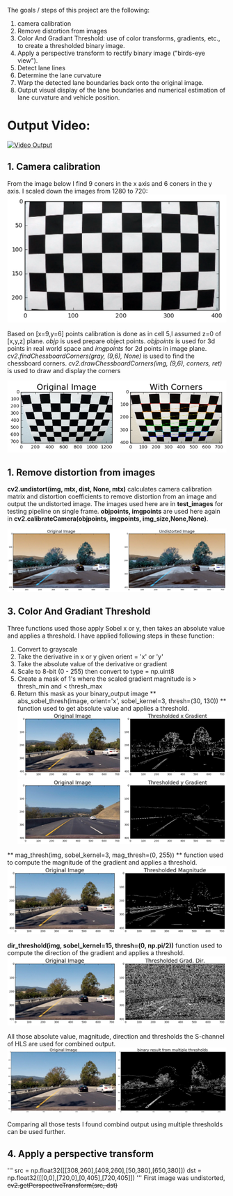 The goals / steps of this project are the following:

1.  camera calibration 
2.  Remove distortion from images
3.  Color And Gradiant Threshold: use of color transforms, gradients, etc., to create a thresholded binary image.
4.  Apply a perspective transform to rectify binary image ("birds-eye view").
5.  Detect lane lines
6.  Determine the lane curvature
7.  Warp the detected lane boundaries back onto the original image.
8.  Output visual display of the lane boundaries and numerical estimation of lane curvature and vehicle position.

# Output Video: 
[![Video Output](https://i.ytimg.com/vi/_u6I9w6048w/3.jpg?time=1486986474285)](https://www.youtube.com/watch?v=_u6I9w6048w)

## 1. Camera calibration 
From the image below I find 9 coners in the x axis and 6 coners in the y axis. I scaled down the images from 1280 to 720:
![No of Corners](https://github.com/parthasen/SDC/blob/P4/output_images/0.png)

Based on [x=9,y=6] points calibration is done as in cell 5,I assumed z=0 of [x,y,z] plane. *objp* is used prepare object points. *objpoints* is used for 3d points in real world space and *imgpoints* for 2d points in image plane. *cv2.findChessboardCorners(gray, (9,6), None)* is used to  find the chessboard corners. *cv2.drawChessboardCorners(img, (9,6), corners, ret)* is used to draw and display the corners

![Calibration result](https://github.com/parthasen/SDC/blob/P4/output_images/1.png)

## 1. Remove distortion from images
**cv2.undistort(img, mtx, dist, None, mtx)** calculates camera calibration matrix and distortion coefficients to remove distortion from an image and output the undistorted image. The images used here are in **test_images** for testing pipeline on single frame. **objpoints, imgpoints** are used here again in **cv2.calibrateCamera(objpoints, imgpoints, img_size,None,None)**.

![Calibration result](https://github.com/parthasen/SDC/blob/P4/output_images/3.png)

## 3.  Color And Gradiant Threshold
Three functions used those apply Sobel x or y, then takes an absolute value and applies a threshold. I have applied following steps in these function: 
1)  Convert to grayscale
2)  Take the derivative in x or y given orient = 'x' or 'y'
3)  Take the absolute value of the derivative or gradient
4)  Scale to 8-bit (0 - 255) then convert to type = np.uint8
5)  Create a mask of 1's where the scaled gradient magnitude 
            is > thresh_min and < thresh_max
6)  Return this mask as your binary_output image
** abs_sobel_thresh(image, orient='x', sobel_kernel=3, thresh=(30, 130)) ** function used to get  absolute value and applies a threshold.
![Calibration result](https://github.com/parthasen/SDC/blob/P4/output_images/4.png)
![Calibration result](https://github.com/parthasen/SDC/blob/P4/output_images/5.png)

** mag_thresh(img, sobel_kernel=3, mag_thresh=(0, 255)) ** function used to compute the magnitude of the gradient and applies a threshold.
![Calibration result](https://github.com/parthasen/SDC/blob/P4/output_images/6.png)

**dir_threshold(img, sobel_kernel=15, thresh=(0, np.pi/2))** function used to compute the direction of the gradient and applies a threshold.
![Calibration result](https://github.com/parthasen/SDC/blob/P4/output_images/7.png)

All those absolute value, magnitude, direction  and thresholds the S-channel of HLS are used for combined output.
![Calibration result](https://github.com/parthasen/SDC/blob/P4/output_images/9.png)

Comparing all those tests I found combind output using multiple thresholds can be used further.

## 4.  Apply a perspective transform
'''
    src = np.float32([[308,260],[408,260],[50,380],[650,380]])
    dst = np.float32([[0,0],[720,0],[0,405],[720,405]])
'''
First image was undistorted, <del>cv2.getPerspectiveTransform(src, dst)</del>

